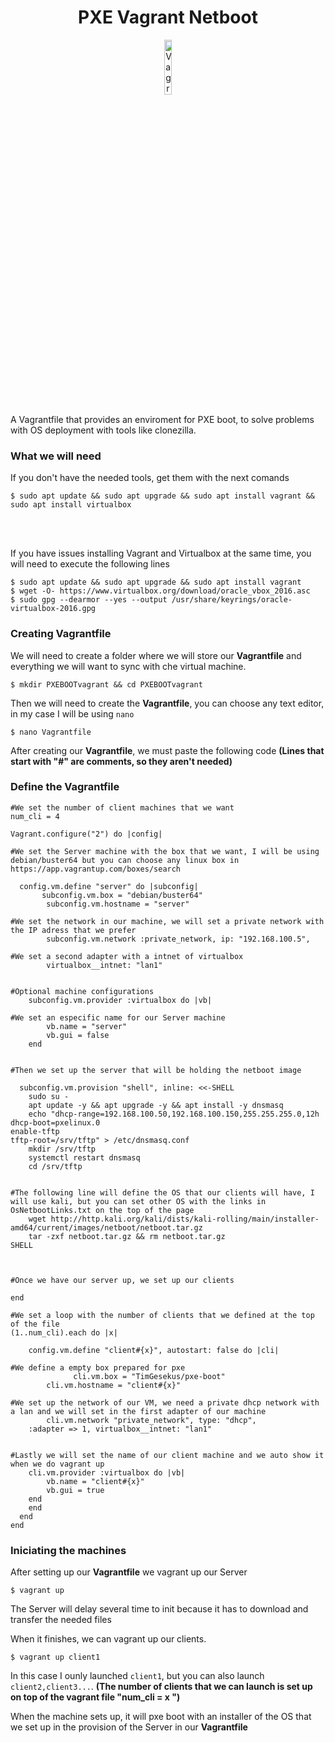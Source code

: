 <div align="center" id="cabecera">
        <h1>PXE Vagrant Netboot</h1>
        <a href="https://ibb.co/PNDRhVR"><img src="https://i.ibb.co/W6VQyRQ/Vagrant.png" alt="Vagrant_logo"       border="0" width="15%"></a>
</div>

<div id="inicio">
        <p>A Vagrantfile that provides an enviroment for PXE boot, to solve problems with OS deployment with tools like clonezilla. </p>
</div>




<div id="necesitamos">
<h3>What we will need</h3>
<p>If you don't have the needed tools, get them with the next comands</p>
        
  ```
$ sudo apt update && sudo apt upgrade && sudo apt install vagrant && sudo apt install virtualbox
  ```
 </br></br>
<p>If you have issues installing Vagrant and Virtualbox at the same time, you will need to execute the following lines</p>
        
  ```
$ sudo apt update && sudo apt upgrade && sudo apt install vagrant
$ wget -O- https://www.virtualbox.org/download/oracle_vbox_2016.asc 
$ sudo gpg --dearmor --yes --output /usr/share/keyrings/oracle-virtualbox-2016.gpg
```


<div id="explicacion">
<h3>Creating Vagrantfile</h3>
        
<p>We will need to create a folder where we will store our <b>Vagrantfile</b> and everything we will want to sync with che virtual machine.</p>

```
$ mkdir PXEBOOTvagrant && cd PXEBOOTvagrant
```
        
<p>Then we will need to create the <b>Vagrantfile</b>, you can choose any text editor, in my case I will be using <code>nano</code></p>

```
$ nano Vagrantfile
```
        
<p>After creating our <b>Vagrantfile</b>, we must paste the following code <b>(Lines that start with "#" are comments, so they aren't needed)</b></p>

<div id="Vagrantfile">
<h3>Define the Vagrantfile</h3>
        
```
#We set the number of client machines that we want
num_cli = 4

Vagrant.configure("2") do |config|
        
#We set the Server machine with the box that we want, I will be using debian/buster64 but you can choose any linux box in https://app.vagrantup.com/boxes/search

  config.vm.define "server" do |subconfig|
       subconfig.vm.box = "debian/buster64"
        subconfig.vm.hostname = "server"
        
#We set the network in our machine, we will set a private network with the IP adress that we prefer
        subconfig.vm.network :private_network, ip: "192.168.100.5",

#We set a second adapter with a intnet of virtualbox
        virtualbox__intnet: "lan1"

        
#Optional machine configurations
	subconfig.vm.provider :virtualbox do |vb|
        
#We set an especific name for our Server machine
		vb.name = "server"
		vb.gui = false
	end


#Then we set up the server that will be holding the netboot image

  subconfig.vm.provision "shell", inline: <<-SHELL
	sudo su -
	apt update -y && apt upgrade -y && apt install -y dnsmasq
	echo "dhcp-range=192.168.100.50,192.168.100.150,255.255.255.0,12h
dhcp-boot=pxelinux.0
enable-tftp
tftp-root=/srv/tftp" > /etc/dnsmasq.conf
	mkdir /srv/tftp
	systemctl restart dnsmasq
	cd /srv/tftp
        
        
#The following line will define the OS that our clients will have, I will use kali, but you can set other OS with the links in OsNetbootLinks.txt on the top of the page
	wget http://http.kali.org/kali/dists/kali-rolling/main/installer-amd64/current/images/netboot/netboot.tar.gz
	tar -zxf netboot.tar.gz && rm netboot.tar.gz
SHELL


        
#Once we have our server up, we set up our clients
        
end

#We set a loop with the number of clients that we defined at the top of the file
(1..num_cli).each do |x|  
        
	config.vm.define "client#{x}", autostart: false do |cli|

#We define a empty box prepared for pxe
              cli.vm.box = "TimGesekus/pxe-boot"
        cli.vm.hostname = "client#{x}"
        
#We set up the network of our VM, we need a private dhcp network with a lan and we will set in the first adapter of our machine
        cli.vm.network "private_network", type: "dhcp",
	:adapter => 1, virtualbox__intnet: "lan1"
	
        
#Lastly we will set the name of our client machine and we auto show it when we do vagrant up
	cli.vm.provider :virtualbox do |vb|
		vb.name = "client#{x}"
		vb.gui = true
	end 
    end
  end
end
```
</div>
</div>



<div id="vagrantup">
<h3>Iniciating the machines</h3>
        <p>After setting up our <b>Vagrantfile</b> we vagrant up our Server</p>
        
```
$ vagrant up
```
<p>The Server will delay several time to init because it has to download and transfer the needed files</p>
<p>When it finishes, we can vagrant up our clients.</p>

```
$ vagrant up client1
```
	
<p>In this case I ounly launched <code>client1</code>, but you can also launch <code>client2,client3...</code>. <b>(The number of clients that we can launch is set up on top of the vagrant file "num_cli = x ")</b>
<p>When the machine sets up, it will pxe boot with an installer of the OS that we set up in the provision of the Server in our <b>Vagrantfile</b>
</div>

